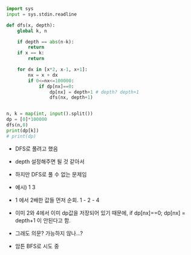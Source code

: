 ```py
import sys
input = sys.stdin.readline

def dfs(x, depth):
    global k, n

    if depth == abs(n-k):
        return
    if x == k:
        return

    for dx in [x*2, x-1, x+1]:
        nx = x + dx
        if 0<=nx<=100000:
            if dp[nx]==0:
                dp[nx] = depth+1 # depth? depth+1
                dfs(nx, depth+1)


n, k = map(int, input().split())
dp = [0]*100000
dfs(n,0)
print(dp[k])
# print(dp)
```

- DFS로 풀려고 했음
- depth 설정해주면 될 것 같아서
- 하지만 DFS로 풀 수 없는 문제임
- 예시) 1 3
- 1 에서 2배한 값들 먼저 순회. 1 - 2 - 4
- 이미 2와 4에서 이미 dp값을 저장되어 있기 때문에, if dp[nx]==0; dp[nx] = depth+1 이 안된다고 함.
- 그래도 의문? 가능하지 않나...?


- 암튼 BFS로 시도 중
